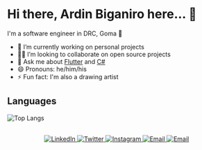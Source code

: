 # Hi there, Ardin Biganiro here... 👋

I'm a software engineer in DRC, Goma 🌆

- 🔭 I’m currently working on personal projects
- 🧑‍💻 I’m looking to collaborate on open source projects
- 💬 Ask me about [Flutter](https://flutter.dev) and [C#](https://docs.microsoft.com/en-us/dotnet/csharp/)
- 😄 Pronouns: he/him/his
- ⚡ Fun fact: I'm also a drawing artist

## Languages

![Top Langs](https://github-readme-stats.vercel.app/api/top-langs/?username=ardinbig)

<!-- ### Github Stats
[![Ardin's Github Stats](https://github-readme-stats.vercel.app/api?username=ardinbig&count_private=true&theme=default&show_icons=true)](https://github.com/ardinbig)  -->


</br>

<div align="center">
    <a href="https://www.linkedin.com/in/ardinbig">
        <img alt="LinkedIn" src="https://img.shields.io/badge/LinkedIn-ardinbig-blue?style=flat-square&logo=linkedin">
    </a>
    <a href="https://twitter.com/ArdinBiganiro">
        <img alt="Twitter" src="https://img.shields.io/badge/Twitter-ardinbiganiro-blue?style=flat-square&logo=twitter">
    </a>
    <a href="https://www.instagram.com/ardinbig">
        <img alt="Instagram" src="https://img.shields.io/badge/Instagram-ardinbig-blue?style=flat-square&logo=Instagram"> 
    </a>
    <a href="mailto:ardinbig@gmail.com">
        <img alt="Email" src="https://img.shields.io/badge/Email-ardinbig@gmail.com-orange?style=flat-square&logo=Gmail">
    </a>
    <a href="mailto:ardinbig@outlook.com"><img alt="Email" src="https://img.shields.io/badge/Email-ardinbig@outlook.com-red?style=flat-square&logo=Microsoft%20Outlook">
    </a>   
</div>
